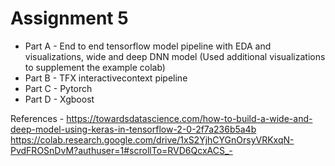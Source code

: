 # Assignment 5

* Part A - End to end tensorflow model pipeline with EDA and visualizations, wide and deep DNN model (Used additional visualizations to supplement the example colab)
* Part B - TFX interactivecontext pipeline
* Part C - Pytorch 
* Part D - Xgboost 

References - https://towardsdatascience.com/how-to-build-a-wide-and-deep-model-using-keras-in-tensorflow-2-0-2f7a236b5a4b  
             https://colab.research.google.com/drive/1xS2YjhCYGnOrsyVRKxqN-PvdFROSnDvM?authuser=1#scrollTo=RVD6QcxACS_-
